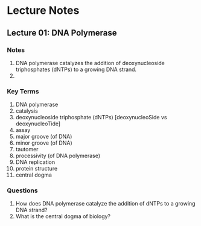 # Lecture Notes

## Lecture 01: DNA Polymerase

### Notes

1. DNA polymerase catalyzes the addition of deoxynucleoside triphosphates (dNTPs) to a growing DNA strand.
2. 

### Key Terms

1. DNA polymerase
2. catalysis
3. deoxynucleoside triphosphate (dNTPs) [deoxynucleoSide vs deoxynucleoTide]
4. assay
5. major groove (of DNA)
6. minor groove (of DNA)
7. tautomer
8. processivity (of DNA polymerase)
9. DNA replication
10. protein structure
11. central dogma

### Questions

1. How does DNA polymerase catalyze the addition of dNTPs to a growing DNA strand?
2. What is the central dogma of biology?
